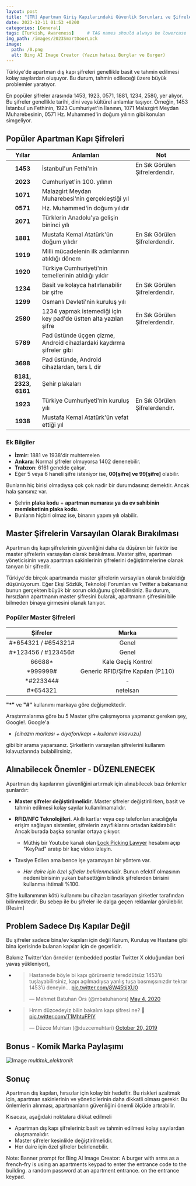 ```yaml
---
layout: post
title: "[TR] Apartman Giriş Kapılarındaki Güvenlik Sorunları ve Şifrelerin Anlamlı Dünyası"
date: 2023-12-11 01:53 +0200
categories: [General]
tags: [Turkish, Awareness]     # TAG names should always be lowercase
img_path: /images/2023SmartDoorLock
image:
  path: /0.png
  alt: Bing AI Image Creator (Yazım hatası Burglar ve Burger)
---
```


Türkiye'de apartman dış kapı şifreleri genellikle basit ve tahmin edilmesi kolay sayılardan oluşuyor. Bu durum, tahmin edileceği üzere büyük problemler yaratıyor.

En popüler şifreler arasında 1453, 1923, 0571, 1881, 1234, 2580, yer alıyor. Bu şifreler genellikle tarihi, dini veya kültürel anlamlar taşıyor. Örneğin, 1453 İstanbul'un Fethinin, 1923 Cumhuriyet'in İlanının, 1071 Malazgirt Meydan Muharebesinin, 0571 Hz. Muhammed'in doğum yılının gibi konuları simgeliyor.

## Popüler Apartman Kapı Şifreleri

|        Yıllar        | **Anlamları**                                                        | **Not**                        |
|:--------------------:|----------------------------------------------------------------------|--------------------------------|
|       **1453**       | İstanbul'un Fethi'nin                                                | En Sık Görülen Şifrelerdendir. |
|       **2023**       | Cumhuriyet'in 100. yılının                                           |                                |
|       **1071**       | Malazgirt Meydan Muharebesi'nin gerçekleştiği yıl                    |                                |
|       **0571**       | Hz. Muhammed'in doğum yılıdır                                        |                                |
|       **2071**       | Türklerin Anadolu'ya gelişin bininci yılı                            |                                |
|       **1881**       | Mustafa Kemal Atatürk'ün doğum yılıdır                               | En Sık Görülen Şifrelerdendir. |
|       **1919**       | Milli mücadelenin ilk adımlarının atıldığı dönem                     |                                |
|       **1920**       | Türkiye Cumhuriyeti'nin temellerinin atıldığı yıldır                 |                                |
|       **1234**       | Basit ve kolayca hatırlanabilir bir şifre                            | En Sık Görülen Şifrelerdendir. |
|       **1299**       | Osmanlı Devleti'nin kuruluş yılı                                     |                                |
|       **2580**       | 1234 yapmak istemediği için key pad'de üstten alta yazılan şifre     | En Sık Görülen Şifrelerdendir. |
|       **5789**       | Pad üstünde üçgen çizme, Android cihazlardaki kaydırma şifreler gibi |                                |
|       **3698**       | Pad üstünde, Android cihazlardan,  ters L dir                        |                                |
| **8181, 2323, 6161** | Şehir plakaları                                                      |                                |
|       **1923**       | Türkiye Cumhuriyeti'nin kuruluş yılı                                 | En Sık Görülen Şifrelerdendir. |
|       **1938**       | Mustafa Kemal Atatürk'ün vefat ettiği yıl                            |                                |

### Ek Bilgiler

- **İzmir**: 1881 ve 1938'dir muhtemelen
- **Ankara**: Normal şifreler olmuyorsa 1402 denenebilir.
- **Trabzon**: 6161 genelde çalışır.
- Eğer 5 veya 6 haneli şifre isteniyor ise, **00[şifre] ve 99[şifre]** olabilir.

Bunların hiç birisi olmadıysa çok çok nadir bir durumdasınız demektir. Ancak hala şansınız var.

- Şehrin **plaka kodu** + **apartman numarası ya da ev sahibinin memleketinin plaka kodu**.
- Bunların hiçbiri olmaz ise, binanın yapım yılı olabilir.

## Master Şifrelerin Varsayılan Olarak Bırakılması

Apartman dış kapı şifrelerinin güvenliğini daha da düşüren bir faktör ise master şifrelerin varsayılan olarak bırakılması. Master şifre, apartman yöneticisinin veya apartman sakinlerinin şifrelerini değiştirmelerine olanak tanıyan bir şifredir.

Türkiye'de birçok apartmanda master şifrelerin varsayılan olarak bırakıldığı düşünüyorum. Eğer Ekşi Sözlük, Teknoloji Forumları ve Twitter a bakarsanız bunun gerçekten büyük bir sorun olduğunu görebilirsiniz. Bu durum, hırsızların apartmanın master şifresini bularak, apartmanın şifresini bile bilmeden binaya girmesini olanak tanıyor.

### Popüler Master Şifreleri

|      **Şifreler**     |              **Marka**             |
|:---------------------:|:----------------------------------:|
| #*654321 /  #654321#  |                Genel               |
|  #*123456 /  #123456# |                Genel               |
|         66688*        |         Kale Geçiş Kontrol         |
|        *999999#       | Generic RFID/Şifre Kapıları (P110) |
|       *#223344#       |                  -                 |
|        #*654321       |              netelsan              |

**"*"** ve **"#"** kullanımı markaya göre değişmektedir.

Araştırmalarıma göre bu 5 Master şifre çalışmıyorsa yapmanız gereken şey, Google!. Google'a

- *[cihazın markası + diyafon/kapı  + kullanım kılavuzu]*

gibi bir arama yaparsanız. Şirketlerin varsayılan şifrelerini kullanım kılavuzlarında bulabilirsiniz.

## Alınabilecek Önemler - DÜZENLENECEK

Apartman dış kapılarının güvenliğini artırmak için alınabilecek bazı önlemler şunlardır:

- **Master şifreler değiştirilmelidir**. Master şifreler değiştirilirken, basit ve tahmin edilmesi kolay sayılar kullanılmamalıdır.
- **RFID/NFC Teknolojileri**. Akıllı kartlar veya cep telefonları aracılığıyla erişim sağlayan sistemler, şifrelerin zayıflıklarını ortadan kaldırabilir. Ancak burada başka sorunlar ortaya çıkıyor.
  - Müthiş bir Youtube kanalı olan [Lock Picking Lawyer](https://www.youtube.com/@lockpickinglawyer/search?query=keypad) hesabını açıp "KeyPad" aratıp bir kaç video izleyin.

- Tavsiye Edilen ama bence işe yaramayan bir yöntem var.
  - *Her daire için özel şifreler belirlenmelidir*. Bunun efektif olmasının nedeni birisinin yukarı bahsettiğim bilindik şifrelerden birisini kullanma ihtimali %100.

Şifre kullanımının kötü kullanımı bu cihazları tasarlayan şirketler tarafından bilinmektedir. Bu sebep ile bu şifreler ile dalga geçen reklamlar görülebilir.
[Resim]

## Problem Sadece Dış Kapılar Değil

Bu şifreler sadece bina/ev kapıları için değil Kurum, Kuruluş ve Hastane gibi bina içerisinde bulanan kapılar için de geçerlidir.

Bakınız Twitter'dan örnekler (embedded postlar Twitter X olduğundan beri yavaş yükleniyor),

- <blockquote class="twitter-tweet"><p lang="tr" dir="ltr">Hastanede böyle bi kapı görürseniz tereddütsüz 1453’ü tuşlayabilirsiniz, kapı açılmadıysa yanlış tuşa basmışsınızdır tekrar 1453’ü deneyin... <a href="https://t.co/8W45tijXU0">pic.twitter.com/8W45tijXU0</a></p>&mdash; Mehmet Batuhan Örs (@mbatuhanors) <a href="https://twitter.com/mbatuhanors/status/1257379949331300353?ref_src=twsrc%5Etfw">May 4, 2020</a></blockquote> <script async src="https://platform.twitter.com/widgets.js" charset="utf-8"></script>
- <blockquote class="twitter-tweet"><p lang="tr" dir="ltr">Hmm düzcedeyiz bilin bakalım kapı şifresi ne? 🤔 <a href="https://t.co/T1MhtuFPlY">pic.twitter.com/T1MhtuFPlY</a></p>&mdash; Düzce Muhtarı (@duzcemuhtari) <a href="https://twitter.com/duzcemuhtari/status/1186037456275214337?ref_src=twsrc%5Etfw">October 20, 2019</a></blockquote> <script async src="https://platform.twitter.com/widgets.js" charset="utf-8"></script>

## Bonus - Komik Marka Paylaşımı

![Image](2.png) _multitek_elektronik_

## Sonuç

Apartman dış kapıları, hırsızlar için kolay bir hedeftir. Bu riskleri azaltmak için, apartman sakinlerinin ve yöneticilerinin daha dikkatli olması gerekir. Bu önlemlerin alınması, apartmanların güvenliğini önemli ölçüde artırabilir.

Kısacası, aşağıdaki noktalara dikkat edilmeli

- Apartman dış kapı şifreleriniz basit ve tahmin edilmesi kolay sayılardan oluşmamalıdır.
- Master şifreler kesinlikle değiştirilmelidir.
- Her daire için özel şifreler belirlenebilir.

Note: Banner prompt for Bing AI Image Creator: A burger with arms as a french-fry is using an apartments keypad to enter the entrance code to the building. a random password at an apartment entrance. on the entrance keypad.